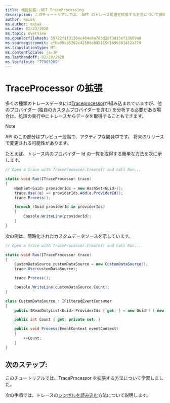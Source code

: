 ```yaml
---
title: 機能拡張-.NET TraceProcessing
description: このチュートリアルでは、.NET のトレース処理を拡張する方法について説明します。
author: maiak
ms.author: maiak
ms.date: 02/23/2020
ms.topic: overview
ms.openlocfilehash: 59722f1f31364c464a8a763d28f3d15ef13609a8
ms.sourcegitcommit: cfba95a96202c4250de845115d1b99361412a779
ms.translationtype: MT
ms.contentlocale: ja-JP
ms.lasthandoff: 02/28/2020
ms.locfileid: "77903289"
---
```

# <a name="extend-traceprocessor"></a>TraceProcessor の拡張

多くの種類のトレースデータには[Traceprocessor](https://docs.microsoft.com/dotnet/api/microsoft.windows.eventtracing.traceprocessor)が組み込まれていますが、他のプロバイダー (独自のカスタムプロバイダーを含む) を分析する必要がある場合は、処理の実行中にトレースからデータを取得することもできます。

> [!NOTE]
> API のこの部分はプレビュー段階で、アクティブな開発中です。 将来のリリースで変更される可能性があります。

たとえば、トレース内のプロバイダー Id の一覧を取得する簡単な方法を次に示します。

```csharp
// Open a trace with TraceProcessor.Create() and call Run...

static void Run(ITraceProcessor trace)
{
    HashSet<Guid> providerIds = new HashSet<Guid>();
    trace.Use((e) => providerIds.Add(e.ProviderId));
    trace.Process();

    foreach (Guid providerId in providerIds)
    {
        Console.WriteLine(providerId);
    }
}
```

次の例は、簡略化されたカスタムデータソースを示しています。

```csharp
// Open a trace with TraceProcessor.Create() and call Run...

static void Run(ITraceProcessor trace)
{
    CustomDataSource customDataSource = new CustomDataSource();
    trace.Use(customDataSource);

    trace.Process();

    Console.WriteLine(customDataSource.Count);
}

class CustomDataSource : IFilteredEventConsumer
{
    public IReadOnlyList<Guid> ProviderIds { get; } = new Guid[] { new Guid("your provider ID") };

    public int Count { get; private set; }

    public void Process(EventContext eventContext)
    {
        ++Count;
    }
}
```

## <a name="next-steps"></a>次のステップ:

このチュートリアルでは、TraceProcessor を拡張する方法について学習しました。

次の手順では、トレースの[シンボルを読み込む](symbols.md)方法について説明します。
